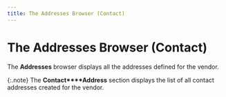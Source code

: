 ```yaml
---
title: The Addresses Browser (Contact)
---
```


# The Addresses Browser (Contact)


The **Addresses** browser displays  all the addresses defined for the vendor.


{:.note}
The **Contact****Address** section displays the list  of all contact addresses created for the vendor.
